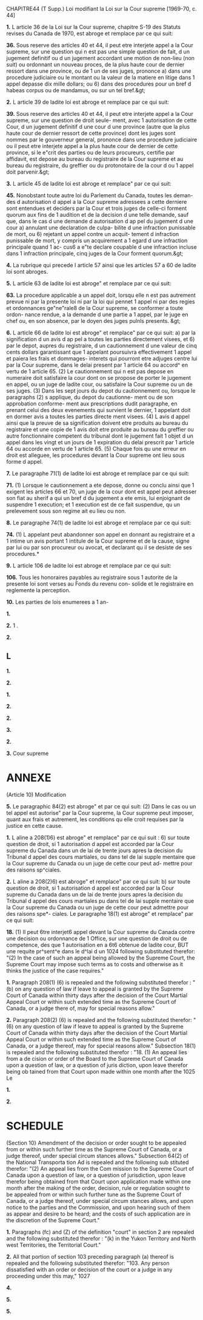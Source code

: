 CHAPITRE44 (T Supp.)
Loi modifiant la Loi sur la Cour supreme
[1969-70, c. 44]

**1.** L article 36 de la Loi sur la Cour
supreme, chapitre S-19 des Statuts revises
du Canada de 1970, est abroge et remplace
par ce qui suit:

**36.** Sous reserve des articles 40 et 44,
il peut etre interjete appel a la Cour
supreme, sur une question qui n est pas
une simple question de fait, d un
jugement definitif ou d un jugement
accordant une motion de non-lieu (non
suit) ou ordonnant un nouveau proces,
de la plus haute cour de dernier ressort
dans une province, ou de 1 un de ses
juges, prononce
a) dans une procedure judiciaire ou le
montant ou la valeur de la matiere en
litige dans 1 appel depasse dix mille
dollars; ou
6) dans des procedures pour un bref
d habeas corpus ou de mandamus, ou
sur un tel bref.&amp;gt;

**2.** L article 39 de ladite loi est abroge
et remplace par ce qui suit:

**39.** Sous reserve des articles 40 et 44,
il peut etre interjete appel a la Cour
supreme, sur une question de droit seule-
ment, avec 1 autorisation de cette Cour,
d un jugement definitif d une cour d une
province (autre que la plus haute cour de
dernier ressort de cette province) dont
les juges sont nommes par le gouverneur
general, prononce dans une procedure
judiciaire ou il peut etre interjete appel
a la plus haute cour de dernier
de cette province, si le
e"crit des parties ou de leurs procureurs,
certifie par affidavit, est depose au bureau
du registraire de la Cour supreme et au
bureau du registraire, du greffier ou du
protonotaire de la cour d ou 1 appel doit
parvenir.&amp;gt;

**3.** L article 45 de ladite loi est abroge et
remplace" par ce qui suit:

**45.** Nonobstant toute autre loi du
Parlement du Canada, toutes les deman-
des d autorisation d appel a la Cour
supreme adressees a cette derniere sont
entendues et deciders par la Cour et trois
juges de celle-ci forment quorum aux
fins de 1 audition et de la decision
d une telle demande, sauf que, dans le
cas d une demande d autorisation d ap
pel du jugement d une cour
a) annulant une declaration de culpa-
bilite d une infraction punissable de
mort, ou
6) rejetant un appel contre un acquit-
tement d infraction punissable de mort,
y compris un acquirement a 1 egard
d une infraction principale quand 1 ac-
cus6 a e"te declare coupable d une
infraction incluse dans 1 infraction
principale,
cinq juges de la Cour forment quorum.&amp;gt;

**4.** La rubrique qui precede I article 57
ainsi que les articles 57 a 60 de ladite loi
sont abroges.

**5.** L article 63 de ladite loi est abroge" et
remplace par ce qui suit:

**63.** La procedure applicable a un
appel doit, lorsqu elle n est pas autrement
prevue ni par la presente loi ni par la loi
qui pennet 1 appel ni par des regies et
ordonnances ge"ne"rale8 de la Cour
supreme, se conformer a toute ordon-
nance rendue, a la demande d une partie
a 1 appel, par le juge en chef ou, en son
absence, par le doyen des juges pulnls
presents. &amp;gt;

**6.** L article 66 de ladite loi est abroge" et
remplace" par ce qui suit:
a) par la signification d un avis d ap
pel a toutes les parties directement
visees, et
6) par le depot, aupres du registraire,
d un cautionnement d une valeur de
cinq cents dollars garantissant que
1 appelant poursuivra effectivement
1 appel et paiera les frais et dommages-
interets qui pourront etre adjuges
centre lui par la Cour supreme,
dans le delai present par 1 article 64 ou
accord^ en vertu de 1 article 65.
(2) Le cautionnement qui n est pas
depose en numeraire doit satisfaire la
cour dont on se propose de porter le
jugement en appel, ou un juge de ladite
cour, ou satisfaire la Cour supreme ou un
de ses juges.
(3) Dans les sept jours du depot du
cautionnement ou, lorsque le paragraphs
(2) s applique, du depot du cautionne-
ment ou de son approbation conforme-
ment aux prescriptions dudit paragraphe,
en prenant celui des deux evenements qui
survient le dernier, 1 appelant doit en
dormer avis a toutes les parties directe
ment visees.
(4) L avis d appel ainsi que la preuve
de sa signification doivent etre produits
au bureau du registraire et une copie de
1 avis doit etre produite au bureau du
greffier ou autre fonctionnaire competent
du tribunal dont le jugement fait 1 objet
d un appel dans les vingt et un jours de
1 expiration du delai prescrit par 1 article
64 ou accorde en vertu de 1 article 65.
(5) Chaque fois qu une erreur en droit
est alleguee, les procedures devant la
Cour supreme ont lieu sous forme
d appel.

**7.** Le paragraphe 71(1) de ladite loi est
abroge et remplace par ce qui suit:

**71.** (1) Lorsque le cautionnement a
ete depose, donne ou conclu ainsi que
1 exigent les articles 66 et 70, un juge de
la cour dont est appel peut adresser son
fiat au sherif a qui un bref d
du jugement a ete emis, lui enjoignant de
suspendre 1 execution; et 1 execution est
de ce fait suspendue, qu un prelevement
sous son regime ait eu lieu ou non.

**8.** Le paragraphe 74(1) de ladite loi est
abroge et remplace par ce qui suit:

**74.** (1) L appelant peut abandonner
son appel en donnant au registraire et a
1 intime un avis portant 1 intitule de la
Cour supreme et de la cause, signe par
lui ou par son procureur ou avocat, et
declarant qu il se desiste de ses
procedures.*

**9.** L article 106 de ladite loi est abroge et
remplace par ce qui suit:

**106.** Tous les honoraires payables au
registraire sous 1 autorite de la presente
loi sont verses au Fonds du revenu con-
solide et le registraire en reglemente la
perception.

**10.** Les parties de lois enumerees a 1 an-

**1.**

**2.**
1 .

**2.**

## L

**1.**

**2.**

**1.**

**2.**

**2.**

**3.**

**2.**

**3.**
Cour supreme

# ANNEXE
(Article 10)
Modification

**5.** Le paragraphic 84(2) est abroge" et
par ce qui suit:
(2) Dans le cas ou un tel appel est
autorise" par la Cour supreme, la Cour
supreme peut imposer, quant aux frais
et autrement, les conditions qu elle croit
requises par la justice en cette cause.

**1.** L aline a 208(1)6) est abroge" et remplace"
par ce qui suit :
6) sur toute question de droit, si
1 autorisation d appel est accorded
par la Cour supreme du Canada
dans un de lai de trente jours
apres la decision du Tribunal
d appel des cours martiales, ou
dans tel de lai supple mentaire que
la Cour supreme du Canada ou
un juge de cette cour peut ad-
mettre pour des raisons sp^ciales.

**2.** L aline a 208(2)6) est abroge" et remplace"
par ce qui suit:
b) sur toute question de droit, si
1 autorisation d appel est accorded
par la Cour supreme du Canada
dans un de lai de trente jours
apres la decision du Tribunal
d appel des cours martiales pu
dans tel de lai supple mentaire
que la Cour supreme du Canada
ou un juge de cette cour peut
admettre pour des raisons spe*-
ciales.
Le paragraphe 18(1) est abroge" et remplace"
par ce qui suit:

**18.** (1) II peut 6tre interjet6 appel
devant la Cour supreme du Canada
contre une decision ou ordonnance de
1 Office, sur une question de droit ou de
competence, des que 1 autorisation en
a 6t6 obtenue de ladite cour, BUT une
requite pr^sent^e dans le d^lai d un
1024
following substituted therefor:
"(2) In the case of such an appeal
being allowed by the Supreme Court, the
Supreme Court may impose such terms
as to costs and otherwise as it thinks the
justice of the case requires."

**1.** Paragraph 208(1) (6) is repealed and the
following substituted therefor :
"(b) on any question of law if leave to
appeal is granted by the Supreme
Court of Canada within thirty
days after the decision of the Court
Martial Appeal Court or within
such extended time as the Supreme
Court of Canada, or a judge there
of, may for special reasons allow."

**2.** Paragraph 208(2) (6) is repealed and the
following substituted therefor:
"(6) on any question of law if leave to
appeal is granted by the Supreme
Court of Canada within thirty
days after the decision of the
Court Martial Appeal Court or
within such extended time as the
Supreme Court of Canada, or a
judge thereof, may for special
reasons allow."
Subsection 18(1) is repealed and the following
substituted therefor :
"18. (1) An appeal lies from a de
cision or order of the Board to the
Supreme Court of Canada upon a
question of law, or a question of juris
diction, upon leave therefor being ob
tained from that Court upon
made within one month after the
1025
Le

**1.**

**2.**

# SCHEDULE
(Section 10}
Amendment
of the decision or order sought to be
appealed from or within such further
time as the Supreme Court of Canada,
or a judge thereof, under special circum
stances allows."
Subsection 64(2) of the National Transporta
tion Ad is repealed and the following sub
stituted therefor:
"(2) An appeal lies from the Com
mission to the Supreme Court of
Canada upon a question of law, or a
question of jurisdiction, upon leave
therefor being obtained from that Court
upon application made within one
month after the making of the order,
decision, rule or regulation sought to be
appealed from or within such further
tune as the Supreme Court of Canada,
or a judge thereof, under special circum
stances allows, and upon notice to the
parties and the Commission, and upon
hearing such of them as appear and
desire to be heard; and the costs of such
application are in the discretion of the
Supreme Court."

**1.** Paragraphs (fc) and (Z) of the definition
"court" in section 2 are repealed and the
following substituted therefor :
"(k) in the Yukon Territory and North
west Territories, the Territorial
Court."

**2.** All that portion of section 103 preceding
paragraph (a) thereof is repealed and the
following substituted therefor:
"103. Any person dissatisfied with an
order or decision of the court or a
judge in any proceeding under this
may,"
1027

**4.**

**5.**

**5.**

